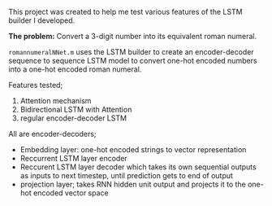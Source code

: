This project was created to help me test various features of the LSTM builder I developed.

**The problem:** Convert a 3-digit number into its equivalent roman numeral.

`romannumeralNNet.m` uses the LSTM builder to create an encoder-decoder sequence to sequence LSTM 
model to convert one-hot encoded numbers into a one-hot encoded roman numeral.

Features tested;
1. Attention mechanism
2. Bidirectional LSTM with Attention
3. regular encoder-decoder LSTM

All are encoder-decoders;
- Embedding layer: one-hot encoded strings to vector representation
- Reccurrent LSTM layer encoder
- Reccurent LSTM layer decoder which takes its own sequential outputs as inputs to next timestep, until prediction gets to end of output
- projection layer; takes RNN hidden unit output and projects it to the one-hot encoded vector space


